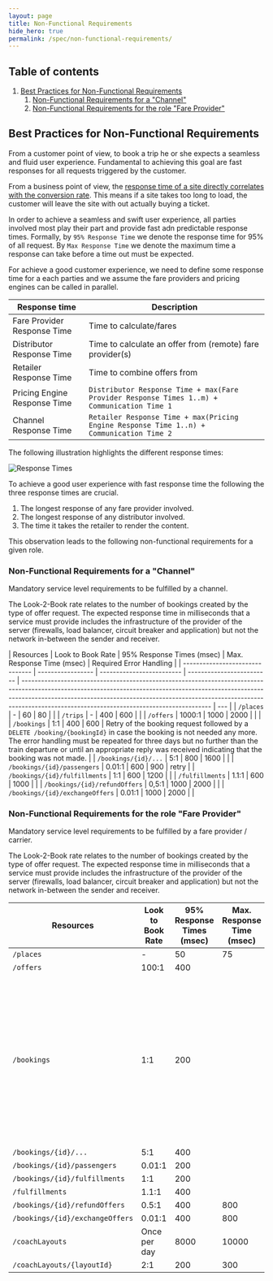 ```yaml
---
layout: page
title: Non-Functional Requirements
hide_hero: true
permalink: /spec/non-functional-requirements/
---
```


## Table of contents

1. [Best Practices for Non-Functional Requirements](#BestPracticesforNonFunctionalRequirements)
   1. [Non-Functional Requirements for a "Channel"](#NonFunctionalRequirementsfora"Channel")
   2. [Non-Functional Requirements for the role "Fare Provider"](#NonFunctionalRequirementsfortherole"FareProvider")

## Best Practices for Non-Functional Requirements

From a customer point of view, to book a trip he or she expects a seamless and
fluid user experience. Fundamental to achieving this goal are fast responses for
all requests triggered by the customer.

From a business point of view, the
[response time of a site directly correlates with the conversion rate](https://www.thinkwithgoogle.com/marketing-strategies/app-and-mobile/mobile-page-speed-conversion-data/).
This means if a site takes too long to load, the customer will leave the site
with out actually buying a ticket.

In order to achieve a seamless and swift user experience, all parties involved
most play their part and provide fast adn predictable response times. Formally,
by `95% Response Time` we denote the response time for 95% of all request. By
`Max Response Time` we denote the maximum time a response can take before a time
out must be expected.

For achieve a good customer experience, we need to define some response time for
a each parties and we assume the fare providers and pricing engines can be
called in parallel.

| Response time                | Description                                                                                 |
| ---------------------------- | ------------------------------------------------------------------------------------------- |
| Fare Provider Response Time  | Time to calculate/fares                                                                     |
| Distributor Response Time    | Time to calculate an offer from (remote) fare provider(s)                                   |
| Retailer Response Time       | Time to combine offers from                                                                 |
| Pricing Engine Response Time | `Distributor Response Time + max(Fare Provider Response Times 1..m) + Communication Time 1` |
| Channel Response Time        | `Retailer Response Time + max(Pricing Engine Response Time 1..n) + Communication Time 2`    |

The following illustration highlights the different response times:

![Response Times](../images/non-functional-requirements/responseTimes.png)

To achieve a good user experience with fast response time the following the
three response times are crucial.

1. The longest response of any fare provider involved.
2. The longest response of any distributor involved.
3. The time it takes the retailer to render the content.

This observation leads to the following non-functional requirements for a given
role.

### Non-Functional Requirements for a "Channel"

Mandatory service level requirements to be fulfilled by a channel.

The Look-2-Book rate relates to the number of bookings created by the type of
offer request. The expected response time in milliseconds that a service must
provide includes the infrastructure of the provider of the server (firewalls,
load balancer, circuit breaker and application) but not the network in-between
the sender and receiver.

| Resources                       | Look to Book Rate | 95% Response Times (msec) | Max. Response Time (msec) | Required Error Handling                                                                                                                                                                                                                                                                              |
| ------------------------------- | ----------------- | ------------------------- | ------------------------- | ---------------------------------------------------------------------------------------------------------------------------------------------------------------------------------------------------------------------------------------------------------------------------------------------------- | --- |
| `/places`                       | -                 | 60                        | 80                        |                                                                                                                                                                                                                                                                                                      |
| `/trips`                        | -                 | 400                       | 600                       |                                                                                                                                                                                                                                                                                                      |
| `/offers`                       | 1000:1            | 1000                      | 2000                      |                                                                                                                                                                                                                                                                                                      |     |
| `/bookings`                     | 1:1               | 400                       | 600                       | Retry of the booking request followed by a `DELETE /booking/{bookingId}` in case the booking is not needed any more. The error handling must be repeated for three days but no further than the train departure or until an appropriate reply was received indicating that the booking was not made. |
| `/bookings/{id}/...`            | 5:1               | 800                       | 1600                      |                                                                                                                                                                                                                                                                                                      |
| `/bookings/{id}/passengers`     | 0.01:1            | 600                       | 900                       | retry                                                                                                                                                                                                                                                                                                |
| `/bookings/{id}/fulfillments`   | 1:1               | 600                       | 1200                      |                                                                                                                                                                                                                                                                                                      |
| `/fulfillments`                 | 1.1:1             | 600                       | 1000                      |                                                                                                                                                                                                                                                                                                      |
| `/bookings/{id}/refundOffers`   | 0,5:1             | 1000                      | 2000                      |                                                                                                                                                                                                                                                                                                      |
| `/bookings/{id}/exchangeOffers` | 0.01:1            | 1000                      | 2000                      |                                                                                                                                                                                                                                                                                                      |

### Non-Functional Requirements for the role "Fare Provider"

Mandatory service level requirements to be fulfilled by a fare provider /
carrier.

The Look-2-Book rate relates to the number of bookings created by the type of
offer request. The expected response time in milliseconds that a service must
provide includes the infrastructure of the provider of the server (firewalls,
load balancer, circuit breaker and application) but not the network in-between
the sender and receiver.

| Resources                       | Look to Book Rate | 95% Response Times (msec) | Max. Response Time (msec) | Required Error Handling                                                                                                                                                                                                                                                                              |
| ------------------------------- | ----------------- | ------------------------- | ------------------------- | ---------------------------------------------------------------------------------------------------------------------------------------------------------------------------------------------------------------------------------------------------------------------------------------------------- |
| `/places`                       | -                 | 50                        | 75                        |                                                                                                                                                                                                                                                                                                      |
| `/offers`                       | 100:1             | 400                       |                           |                                                                                                                                                                                                                                                                                                      |
| `/bookings`                     | 1:1               | 200                       |                           | Retry of the booking request followed by a `DELETE /booking/{bookingId}` in case the booking is not needed any more. The error handling must be repeated for three days but no further than the train departure or until an appropriate reply was received indicating that the booking was not made. |
| `/bookings/{id}/...`            | 5:1               | 400                       |                           |                                                                                                                                                                                                                                                                                                      |
| `/bookings/{id}/passengers`     | 0.01:1            | 200                       |                           | retry                                                                                                                                                                                                                                                                                                |
| `/bookings/{id}/fulfillments`   | 1:1               | 200                       |                           |                                                                                                                                                                                                                                                                                                      |
| `/fulfillments`                 | 1.1:1             | 400                       |                           |                                                                                                                                                                                                                                                                                                      |
| `/bookings/{id}/refundOffers`   | 0.5:1             | 400                       | 800                       |                                                                                                                                                                                                                                                                                                      |
| `/bookings/{id}/exchangeOffers` | 0.01:1            | 400                       | 800                       |                                                                                                                                                                                                                                                                                                      |
| `/coachLayouts`                 | Once per day      | 8000                      | 10000                     |                                                                                                                                                                                                                                                                                                      |
| `/coachLayouts/{layoutId}`      | 2:1               | 200                       | 300                       |                                                                                                                                                                                                                                                                                                      |
